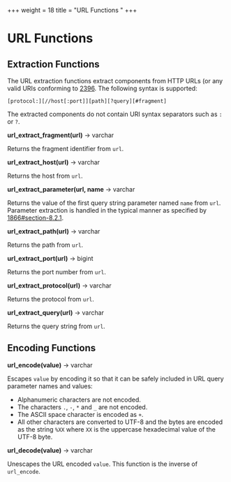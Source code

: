 +++
weight = 18
title = "URL Functions
"
+++

URL Functions
=============

Extraction Functions
--------------------

The URL extraction functions extract components from HTTP URLs (or any valid URIs conforming to [2396](https://tools.ietf.org/html/rfc2396.html). The following syntax is supported:

``` 
[protocol:][//host[:port]][path][?query][#fragment]
```

The extracted components do not contain URI syntax separators such as `:` or `?`.

**url\_extract\_fragment(url)** -\> varchar

Returns the fragment identifier from `url`.

**url\_extract\_host(url)** -\> varchar

Returns the host from `url`.

**url\_extract\_parameter(url, name** -\> varchar

Returns the value of the first query string parameter named `name` from `url`. Parameter extraction is handled in the typical manner as specified by [1866#section-8.2.1](https://tools.ietf.org/html/rfc1866.html#section-8.2.1).


**url\_extract\_path(url)** -\> varchar

Returns the path from `url`.

**url\_extract\_port(url)** -\> bigint

Returns the port number from `url`.


**url\_extract\_protocol(url)** -\> varchar

Returns the protocol from `url`.


**url\_extract\_query(url)** -\> varchar

Returns the query string from `url`.


Encoding Functions
------------------

**url\_encode(value)** -\> varchar

Escapes `value` by encoding it so that it can be safely included in URL query parameter names and values:

-   Alphanumeric characters are not encoded.
-   The characters `.`, `-`, `*` and `_` are not encoded.
-   The ASCII space character is encoded as `+`.
-   All other characters are converted to UTF-8 and the bytes are encoded as the string `%XX` where `XX` is the uppercase hexadecimal value of the UTF-8 byte.

**url\_decode(value)** -\> varchar

Unescapes the URL encoded `value`. This function is the inverse of `url_encode`.

